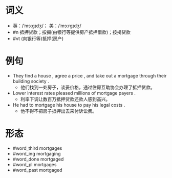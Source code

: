 # 词义
- 英：/ˈmɔːɡɪdʒ/； 美：/ˈmɔːrɡɪdʒ/
- #n 抵押贷款；按揭(由银行等提供房产抵押借款)；按揭贷款
- #vt (向银行等)抵押(房产)
# 例句
- They find a house , agree a price , and take out a mortgage through their building society .
	- 他们找到一处房子，谈妥价格，通过住房互助协会办理了抵押贷款。
- Lower interest rates pleased millions of mortgage payers .
	- 利率下调让数百万抵押贷款还款人感到高兴。
- He had to mortgage his house to pay his legal costs .
	- 他不得不把房子抵押出去来付诉讼费。
# 形态
- #word_third mortgages
- #word_ing mortgaging
- #word_done mortgaged
- #word_pl mortgages
- #word_past mortgaged
